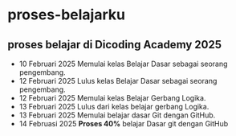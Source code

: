 proses-belajarku
==
proses belajar di Dicoding Academy 2025
--
- 10 Februari 2025 Memulai kelas Belajar Dasar sebagai seorang pengembang.
- 12 Februari 2025 Lulus kelas Belajar Dasar sebagai seorang pengembang.
- 12 Februari 2025 Memulai kelas Belajar Gerbang Logika.
- 13 Februari 2025 Lulus dari kelas belajar gerbang Logika.
- 13 Februari 2025 Memulai belajar dasar Git dengan GitHub.
- 14 Februasi 2025 <b>Proses 40%</b> belajar Dasar git dengan GitHub
